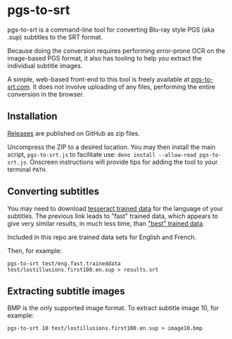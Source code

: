 # pgs-to-srt

pgs-to-srt is a command-line tool for converting Blu-ray style PGS (aka .sup) subtitles to the SRT
format.

Because doing the conversion requires performing error-prone OCR on the image-based PGS format, it
also has tooling to help you extract the individual subtitle images.

A simple, web-based front-end to this tool is freely available
at [pgs-to-srt.com](https://pgs-to-srt.com). It does not involve uploading of any files, performing
the entire conversion in the browser.

## Installation

[Releases](https://github.com/wydengyre/pgs-to-srt/releases) are published on GitHub as zip files.

Uncompress the ZIP to a desired location. You may then install the main script, `pgs-to-srt.js` to
facilitate use: `deno install --allow-read pgs-to-srt.js`. Onscreen instructions will provide tips
for adding the tool to your terminal `PATH`.

## Converting subtitles

You may need to download [tesseract trained data](https://github.com/wydengyre/tessdata_fast) for
the language of your subtitles. The previous link leads to "fast" trained data, which appears to
give very similar results, in much less time,
than ["best" trained data](https://github.com/wydengyre/tessdata_best).

Included in this repo are trained data sets for English and French.

Then, for example:

`pgs-to-srt test/eng.fast.traineddata test/lostillusions.first100.en.sup > results.srt`

## Extracting subtitle images

BMP is the only supported image format. To extract subtitle image 10, for example:

`pgs-to-srt 10 test/lostillusions.first100.en.sup > image10.bmp`
